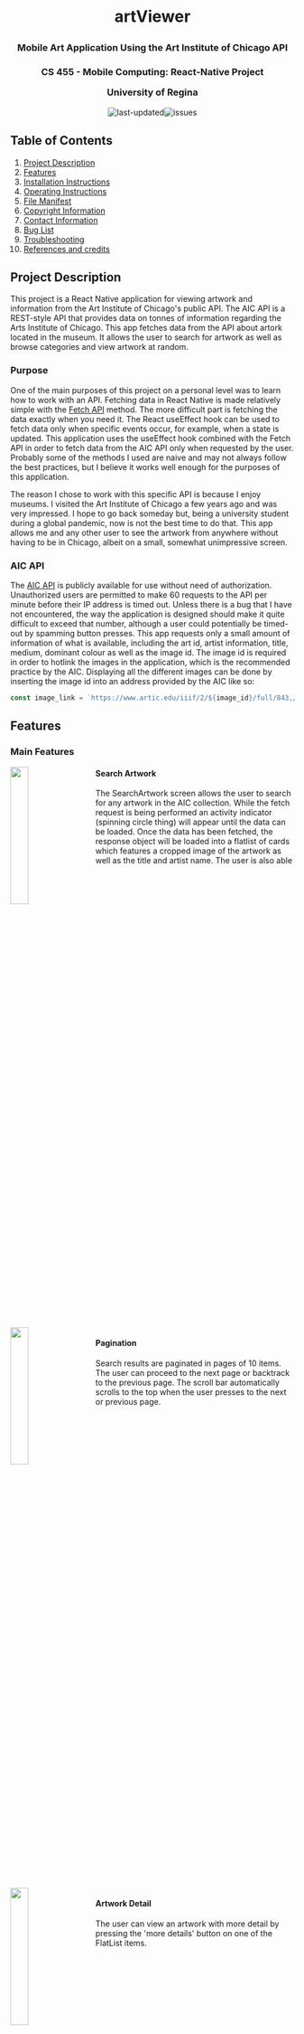 # <p align="center">artViewer</p>
### <p align="center">Mobile Art Application Using the Art Institute of Chicago API</p>

### <p align="center">CS 455 - Mobile Computing: React-Native Project</p><p align="center">University of Regina</p>

<div align="center">

![last-updated](https://img.shields.io/github/last-commit/hanley2d/artViewer)![issues](https://img.shields.io/github/issues/hanley2d/artViewer)

</div>

## Table of Contents
1. [Project Description](#project-description)
2. [Features](#features)
3. [Installation Instructions](#installation-instructions)
4. [Operating Instructions](#operating-instructions)
5. [File Manifest](#file-manifest)
6. [Copyright Information](#copyright-information)
7. [Contact Information](#contact-information)
8. [Bug List](#bug-list--shortcomings)
9. [Troubleshooting](#troubleshooting-tips)
10. [References and credits](#references-and-credits)

## Project Description

This project is a React Native application for viewing artwork and information from the Art Institute of Chicago's public API. The AIC API is a REST-style API that provides data on tonnes of information regarding the Arts Institute of Chicago. This app fetches data from the API about artork located in the museum. It allows the user to search for artwork as well as browse categories and view artwork at random.

### Purpose
One of the main purposes of this project on a personal level was to learn how to work with an API. Fetching data in React Native is made relatively simple with the [Fetch API](https://reactnative.dev/docs/network) method. The more difficult part is fetching the data exactly when you need it. The React useEffect hook can be used to fetch data only when specific events occur, for example, when a state is updated. This application uses the useEffect hook combined with the Fetch API in order to fetch data from the AIC API only when requested by the user. Probably some of the methods I used are naive and may not always follow the best practices, but I believe it works well enough for the purposes of this application.

The reason I chose to work with this specific API is because I enjoy museums. I visited the Art Institute of Chicago a few years ago and was very impressed. I hope to go back someday but, being a university student during a global pandemic, now is not the best time to do that. This app allows me and any other user to see the artwork from anywhere without having to be in Chicago, albeit on a small, somewhat unimpressive screen.

### AIC API
The [AIC API](https://api.artic.edu/docs/) is publicly available for use without need of authorization. Unauthorized users are permitted to make 60 requests to the API per minute before their IP address is timed out. Unless there is a bug that I have not encountered, the way the application is designed should make it quite difficult to exceed that number, although a user could potentially be timed-out by spamming button presses. This app requests only a small amount of information of what is available, including the art id, artist information, title, medium, dominant colour as well as the image id. The image id is required in order to hotlink the images in the application, which is the recommended practice by the AIC. Displaying all the different images can be done by inserting the image id into an address provided by the AIC like so: 
```javascript
const image_link = `https://www.artic.edu/iiif/2/${image_id}/full/843,/0/default.jpg`;
```


## Features

### Main Features


<img align="left" style="float:left;margin-right: 25px" src="./assets/gifs/search.gif" width="25%">  

#### Search Artwork
The SearchArtwork screen allows the user to search for any artwork in the AIC collection. While the fetch request is being performed an activity indicator (spinning circle thing) will appear until the data can be loaded. Once the data has been fetched, the response object will be loaded into a flatlist of cards which features a cropped image of the artwork as well as the title and artist name. The user is also able 

<br clear="left"/>
<br />

<img align="left" style="float:left;margin-right: 25px" src="./assets/gifs/pagination.gif" width="25%">

#### Pagination
Search results are paginated in pages of 10 items. The user can proceed to the next page or backtrack to the previous page. The scroll bar automatically scrolls to the top when the user presses to the next or previous page.

<br clear="left"/>
<br />

<img align="left" style="float:left;margin-right: 25px" src="./assets/gifs/art_detail.png" width="25%">

#### Artwork Detail
The user can view an artwork with more detail by pressing the 'more details' button on one of the FlatList items.

<br clear="left"/>
<br />


<img align="left" style="float:left;margin-right: 25px" src="./assets/gifs/browse.gif" width="25%">

#### Browse Art Categories
Users who aren't certain what to search can also browse certain collections by category. There are only a few categories for now but more can be added with ease.

<br clear="left"/>
<br />

<img  align="left" style="float: left; margin-right: 25px" src="./assets/gifs/random.gif" width="25%">

#### View a Random Artwork

Want more variety? The random artwork screen allows the user to randomly select one of the over 100 000 pieces of artwork from the AIC.  

<br clear="left"/>
<br />

### Smaller Features

#### Activity Indicator

<img  align="left" style="float: left; margin-right: 25px" src="./assets/gifs/activityIndicator.gif" width="50%">


When a user makes a search or presses a button, an activity indicator (spinning circle thing) will appear to let the user know that the information is being processed. The indicator disappears when the data has been fetched and rendered to the screen.

<br clear="left"/>
<br />

#### Tab Bar Page Navigation
<img  align="left" style="float: left; margin-right: 25px" src="./assets/gifs/tabNavBar.gif" width="50%">

The app has a tab navigation bar at the bottom that the user can use to navigate to different screens. This is provided by [React Navigation](https://reactnavigation.org/docs/bottom-tab-navigator/).

### Frivolous Details

#### Artwork's Dominant Colour
<img  align="left" style="float: left; margin-right: 25px" src="./assets/gifs/colour_detail.png" width="75%">

<br clear="left"/>
<br />
The "more details" button on the FlatList item card is the colour of the artwork's dominant colour. This is one of the pieces of information provided by the AIC API. It is a completely pointless detail but I thought it was cool so I'm drawing attention to it now.

The command used to capture the colour:
```js
var item_color = "";
    if (item.item.color !== null) {
        item_color = `hsl(${item.item.color.h}, ${item.item.color.s}%, ${item.item.color.l}%)`;
    }
```

## Installation Instructions

The artViewer application can be installed on an Android device by sideloading the APK file in the [releases](https://github.com/hanley2d/artViewer/releases) section of this repository. To do this, just download the file on an Android device, find the file and press it to install. You may need to enable additional settings on your device.

Alternatively, this application can be run on both Android and iOS from the [Expo Go](https://expo.dev/client) app or on the Expo [website](https://snack.expo.dev/@hanley2d/artviewer). 

If you have the Expo Go app you can scan the following QR code to run this application.

<img  align="left" style="float: left; margin-right: 25px" src="./assets/gifs/QR_code.png" width="25%">

<br clear="left"/>
<br />

## Operating Instructions

When starting the artViewer application, the user is first taken to the Art Search screen where they can make a search query. They also have the option to navigate to the Browse Collections or Random Artwork screens. The bottom tab bar can be used to navigate between these three screens.

* <p>Art Search</p> On this screen the user can use the search bar to make a query to the API. The query will be send when the user presses the enter key on their keyboard or the magnifying glass icon on the search bar. An activity indicator will appear while the data is being fetched. Once the response has been received, the data items will be loaded into a flatlist and the user can scroll the results. Pressing the 'more details' button will take the user to the Art Detail screen where they will be presented with a more detailed view of the artwork as well as some additional information about the piece. The user can also go to the next page or return to the previous page by pressing the 'PREV' and 'NEXT' buttons at the bottom of the screen.

* <p>Browse Collections</p> This screen works almost exactly the same as the Art Search screen, except there is a list of predetermined categories that the user can select from instead of a search bar. The user can horizontally scroll the list of categories and select any of the options.

* <p>Random Artwork</p> On this screen the user can view a randomly chosen artwork. Pressing the 'randomize' button generates a random number which is used to fetch one item from the API. The artwork image along with the information is then displayed below the button. If the response information is long enough to overfill the screen, the user can scroll down to view all the information.

## File Manifest

- <p style="color:#647362">App.js</p> This is the main App file for the project. It controls the navigation of the application. A tab navigator is used instead of the stack navigator that we were shown in class. It effectively functions in the same way, except the tab navigator has a built-in navigation bottom bar which I felt worked nicely for this application.
- <p>view/ArtSearch.js</p> This screen allows users to make their own queries to the API using the searchbar.
- <p>view/ArtDetail.js</p> This screen is displayed when the user presses the "more details" button on one of the flatlist items in ArtSearch.js and BrowseCellections.js.
- <p>view/BrowseCollection.js</p> The screen for the Browsing Collection. It is very similar to the ArtSearch screen, the difference being that the search queries are predetermined as buttons with subjects.
- <p>view/RandomArt.js</p> The screen for displaying random artwork. It is fairly similar in function to the ArtDetail page.
- <p>components/colors.js</p> Used to define the custom colours used for the application.
- <p>components/ListItem.js</p> Defines a custom card component that is used to display the items in the flatlists of ArtSearch.js and BrowseCollections.js
- <p>components/RandomButton.js</p> Custom pressable with an opacity effect added for when it is pressed.
- <p>components/ScrollViewButton.js</p> Custom pressable with an opacity effect added for when it is pressed. It is designed to be used within a horizontal scrollview so users can scroll through multiple category buttons.
- <p>controller/FetchData.js</p> Contains the main fetch request for both the ArtSearch.js and BrowseCollection.js files. 
- <p>controller/fetchRandom.js</p> Fetches a random image from the API.


## Copyright Information
Over 50,000 images from the Art Institute of Chicago API are in the public domain, however there are some that may not be in [some circumstances](https://www.artic.edu/image-licensing). As this project is purely for educational purposes, I don't see it as a problem if some of the images that may be displayed could fall under some copyright law.

## Contact Information
The best way to contact me about any problems with this project is to create a new issue in the [issues section](https://github.com/hanley2d/artViewer/issues) of the project.

## Bug List
1. When the user presses the back button from the ArtDetail screen after having navigated there from the BrowseCollections screen, it will return them to the ArtSearch screen instead of back to the BrowseCollection screen. I believe this is because the Art Viewer screen is the "home" screen of this application. I think this could be fixed by creating a separate stack container for both the ArtSearch and BrowseCollections screen but I did not have time to implement it and the problem does not break the functionality of the app. The user can still press the BrowseCollections button to go back to that screen.

## Troubleshooting Tips
The paginaton may stop working if the app has been minimized and unused for a period of time. Closing the app and opening it again will fix the problem, although the fetch data will be lost.

## Potential Future Improvements
1. Implement different stack containers for the ArtSearch and BrowseCollection screens as mentioned in the [bug list](#bug-list) section.
2. Image display size: The way the app is set up, the correct aspect ratio of the image is maintained but the maximum height of an image is the width of the screen. This means that images that are significantly longer than they are wide will be displayed a bit smaller than is ideal. I didn't have time to figure out a better solution within the timelines of the project but hope to do so in the future.

## References and credits
1. [Art Institute of Chicago API](https://api.artic.edu/)

2. [React Navigation Bottom Tab Navigator](https://reactnavigation.org/docs/bottom-tab-navigator/)

3. [Solution for how to hide tab bar button for the ArtDetail screen](https://stackoverflow.com/questions/52362166/react-navigation-hide-one-tab)

4. [Ionicons icons used for navigation bar](https://oblador.github.io/react-native-vector-icons/)

5. [useNavigation hook used to pass response object to ListItem component](https://reactnavigation.org/docs/use-navigation/)

6. [React Native Paper: used the SearchBar, Card and Button components](https://callstack.github.io/react-native-paper/)

7. [Github repo](https://github.com/davidrazmadzeExtra/FetchAPI_Movies/blob/main/App.js) that was the inspiration for using the activity indicator when fetching data.

8. [Information on fetch requests in React Native](https://reactnative.dev/docs/network)

9. [Tutorial on asynchronous functions used for fetching data](https://www.youtube.com/watch?v=PgZ9npYJZzU)